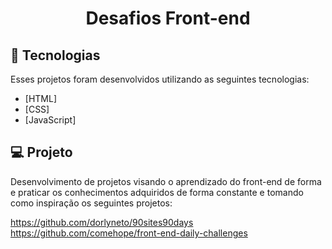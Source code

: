 <h1 align="center">
    Desafios Front-end <br>
    
</h1>

## :rocket: Tecnologias

Esses projetos foram desenvolvidos utilizando as seguintes tecnologias:

- [HTML]
- [CSS]
- [JavaScript]

## :computer: Projeto

Desenvolvimento de projetos visando o aprendizado do front-end de forma e praticar os conhecimentos adquiridos de forma constante e tomando como inspiração os seguintes projetos:

https://github.com/dorlyneto/90sites90days <br>
https://github.com/comehope/front-end-daily-challenges
